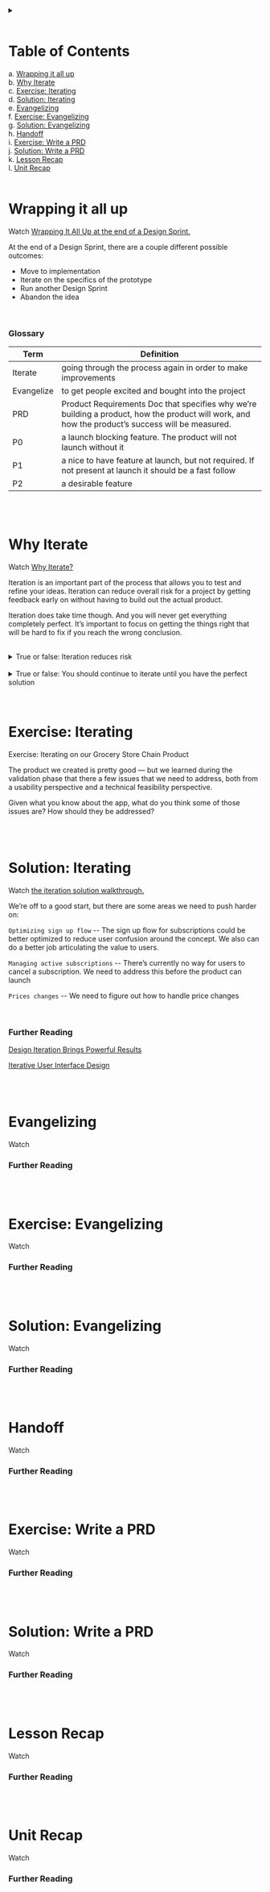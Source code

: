 

<details>
<summary></summary>
</details>

<br>

# Table of Contents

a. [Wrapping it all up](#Wrapping-it-all-up) <br>
b. [Why Iterate](#Why-Iterate) <br>
c. [Exercise: Iterating](#Exercise:-Iterating) <br>
d. [Solution: Iterating](#Solution:-Iterating) <br>
e. [Evangelizing](#Evangelizing) <br>
f. [Exercise: Evangelizing](#Exercise:-Evangelizing) <br>
g. [Solution: Evangelizing](#Solution:-Evangelizing) <br>
h. [Handoff](#Handoff) <br>
i. [Exercise: Write a PRD](#Exercise:-Write-a-PRD) <br>
j. [Solution: Write a PRD](#Solution:-Write-a-PRD) <br>
k. [Lesson Recap](#Lesson-Recap) <br>
l. [Unit Recap](#Unit-Recap) <br>
<br>

# Wrapping it all up

Watch [Wrapping It All Up at the end of a Design Sprint.](https://youtu.be/Jwmdd3if33I)

At the end of a Design Sprint, there are a couple different possible outcomes:

- Move to implementation
- Iterate on the specifics of the prototype
- Run another Design Sprint
- Abandon the idea

<br>

### Glossary

| Term | Definition |
| ---- | ---------- |
| Iterate | going through the process again in order to make improvements |
| Evangelize | to get people excited and bought into the project |
| PRD | Product Requirements Doc that specifies why we’re building a product, how the product will work, and how the product’s success will be measured. |
| P0 | a launch blocking feature. The product will not launch without it |
| P1 | a nice to have feature at launch, but not required. If not present at launch it should be a fast follow |
| P2 | a desirable feature |


<br>
<br>

# Why Iterate

Watch [Why Iterate?](https://youtu.be/PhvkK5689h8)

Iteration is an important part of the process that allows you to test and refine your ideas. Iteration can reduce overall risk for a project by getting feedback early on without having to build out the actual product.

Iteration does take time though. And you will never get everything completely perfect. It’s important to focus on getting the things right that will be hard to fix if you reach the wrong conclusion.

<br>

<details>
<summary>True or false: Iteration reduces risk
</summary>
True! Iteration allows you to discover and mitigate issues before you start building
</details>

<br>

<details>
<summary>True or false: You should continue to iterate until you have the perfect solution</summary>
False - You should iterate until you’ve answered all the big questions, but there will likely be smaller questions you need to move forward without validating.
</details>

<br>
<br>

# Exercise: Iterating

Exercise: Iterating on our Grocery Store Chain Product

The product we created is pretty good — but we learned during the validation phase that there a few issues that we need to address, both from a usability perspective and a technical feasibility perspective. 

Given what you know about the app, what do you think some of those issues are? How should they be addressed?


<br>
<br>

# Solution: Iterating

Watch [the iteration solution walkthrough.](https://youtu.be/AgKfndgc3L8)

We’re off to a good start, but there are some areas we need to push harder on:

`Optimizing sign up flow` -- The sign up flow for subscriptions could be better optimized to reduce user confusion around the concept. We also can do a better job articulating the value to users.

`Managing active subscriptions` -- There’s currently no way for users to cancel a subscription. We need to address this before the product can launch

`Prices changes` -- We need to figure out how to handle price changes

<br>

### Further Reading

[Design Iteration Brings Powerful Results](https://www.interaction-design.org/literature/article/design-iteration-brings-powerful-results-so-do-it-again-designer)

[Iterative User Interface Design](https://www.nngroup.com/articles/iterative-design/)

<br>
<br>

# Evangelizing

Watch []()

### Further Reading

[]()

<br>
<br>

# Exercise: Evangelizing

Watch []()

### Further Reading

[]()

<br>
<br>

# Solution: Evangelizing

Watch []()

### Further Reading

[]()

<br>
<br>

# Handoff

Watch []()

### Further Reading

[]()

<br>
<br>

# Exercise: Write a PRD

Watch []()

### Further Reading

[]()

<br>
<br>

# Solution: Write a PRD

Watch []()

### Further Reading

[]()

<br>
<br>

# Lesson Recap

Watch []()

### Further Reading

[]()

<br>
<br>

# Unit Recap

Watch []()

### Further Reading

[]()

<br>
<br>